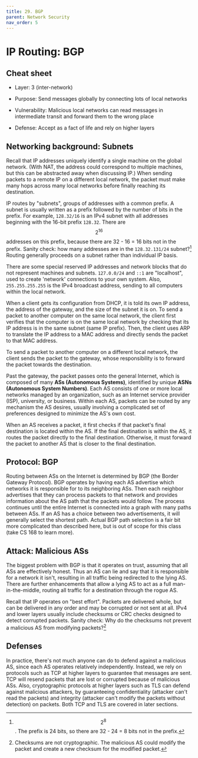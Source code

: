 ```yaml
---
title: 29. BGP
parent: Network Security
nav_order: 5
---
```


# IP Routing: BGP

## Cheat sheet

- Layer: 3 (inter-network)

- Purpose: Send messages globally by connecting lots of local networks

- Vulnerability: Malicious local networks can read messages in intermediate
  transit and forward them to the wrong place

- Defense: Accept as a fact of life and rely on higher layers

## Networking background: Subnets

Recall that IP addresses uniquely identify a single machine on the global
network. (With NAT, the address could correspond to multiple machines, but this
can be abstracted away when discussing IP.) When sending packets to a remote IP
on a different local network, the packet must make many hops across many local
networks before finally reaching its destination.

IP routes by "subnets", groups of addresses with a common prefix. A subnet is
usually written as a prefix followed by the number of bits in the prefix. For
example, `128.32/16` is an IPv4 subnet with all addresses beginning with the
16-bit prefix `128.32`. There are $$2^{16}$$ addresses on this prefix, because
there are 32 - 16 = 16 bits not in the prefix. Sanity check: how many addresses
are in the `128.32.131/24` subnet?[^1] Routing generally proceeds on a subnet
rather than individual IP basis.

There are some special reserved IP addresses and network blocks that do not
represent machines and subnets. `127.0.0/24` and `::1` are "localhost", used to
create 'network' connections to your own system. Also, `255.255.255.255` is the
IPv4 broadcast address, sending to all computers within the local network.

When a client gets its configuration from DHCP, it is told its own IP address,
the address of the gateway, and the size of the subnet it is on. To send a
packet to another computer on the same local network, the client first verifies
that the computer is on the same local network by checking that its IP address
is in the same subnet (same IP prefix). Then, the client uses ARP to translate
the IP address to a MAC address and directly sends the packet to that MAC
address.

To send a packet to another computer on a different local network, the client
sends the packet to the gateway, whose responsibility is to forward the packet
towards the destination.

Past the gateway, the packet passes onto the general Internet, which is composed
of many **ASs (Autonomous Systems)**, identified by unique **ASNs (Autonomous
System Numbers)**. Each AS consists of one or more local networks managed by an
organization, such as an Internet service provider (ISP), university, or
business. Within each AS, packets can be routed by any mechanism the AS desires,
usually involving a complicated set of preferences designed to minimize the AS's
own cost.

When an AS receives a packet, it first checks if that packet's final destination
is located within the AS. If the final destination is within the AS, it routes
the packet directly to the final destination. Otherwise, it must forward the
packet to another AS that is closer to the final destination.

## Protocol: BGP

Routing between ASs on the Internet is determined by BGP (the Border Gateway
Protocol). BGP operates by having each AS advertise which networks it is
responsible for to its neighboring ASs. Then each neighbor advertises that they
can process packets to that network and provides information about the AS path
that the packets would follow. The process continues until the entire Internet
is connected into a graph with many paths between ASs. If an AS has a choice
between two advertisements, it will generally select the shortest path. Actual
BGP path selection is a fair bit more complicated than described here, but is
out of scope for this class (take CS 168 to learn more).

## Attack: Malicious ASs

The biggest problem with BGP is that it operates on trust, assuming that all ASs
are effectively honest. Thus an AS can lie and say that it is responsible for a
network it isn't, resulting in all traffic being redirected to the lying AS.
There are further enhancements that allow a lying AS to act as a full
man-in-the-middle, routing all traffic for a destination through the rogue AS.

Recall that IP operates on "best effort". Packets are delivered whole, but can
be delivered in any order and may be corrupted or not sent at all. IPv4 and
lower layers usually include checksums or CRC checks designed to detect
corrupted packets. Sanity check: Why do the checksums not prevent a malicious AS
from modifying packets?[^2]

## Defenses

In practice, there's not much anyone can do to defend against a malicious AS,
since each AS operates relatively independently. Instead, we rely on protocols
such as TCP at higher layers to guarantee that messages are sent. TCP will
resend packets that are lost or corrupted because of malicious ASs. Also,
cryptographic protocols at higher layers such as TLS can defend against
malicious attackers, by guaranteeing confidentiality (attacker can't read the
packets) and integrity (attacker can't modify the packets without detection) on
packets. Both TCP and TLS are covered in later sections.

[^1]:
    $$2^8$$. The prefix is 24 bits, so there are 32 - 24 = 8 bits not in the
    prefix.

[^2]:
    Checksums are not cryptographic. The malicious AS could modify the packet
    and create a new checksum for the modified packet.
